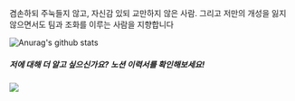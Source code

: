 <p>겸손하되 주눅들지 않고, 자신감 있되 교만하지 않은 사람. 그리고 저만의 개성을 잃지 않으면서도 팀과 조화를 이루는 사람을 지향합니다 </p>

![Anurag's github stats](https://github-readme-stats.vercel.app/api?username=perfumelim&theme=vue)

<h5> 저에 대해 더 알고 싶으신가요? 노션 이력서를 확인해보세요! </h5>

<a href="https://www.notion.so/6c5886863bdd4a4da331c3e9ecaea22f"><img src="https://img.shields.io/badge/Click!-FEE12B"/></a>
